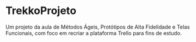# TrekkoProjeto
Um projeto da aula de Métodos Ágeis, Protótipos de Alta Fidelidade e Telas Funcionais, com foco em recriar a plataforma Trello para fins de estudo.
